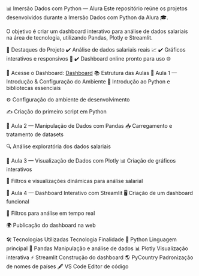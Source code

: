 📊 Imersão Dados com Python — Alura
Este repositório reúne os projetos desenvolvidos durante a Imersão Dados com Python da Alura 🎓.

O objetivo é criar um dashboard interativo para análise de dados salariais na área de tecnologia, utilizando Pandas, Plotly e Streamlit.

🚀 Destaques do Projeto
✔️ Análise de dados salariais reais 📈
✔️ Gráficos interativos e responsivos 🎨
✔️ Dashboard online pronto para uso 🌐

🔗 Acesse o Dashboard: [Dashboard](https://curso-imersao-dados-alura-python-2025.streamlit.app/)
📚 Estrutura das Aulas
📌 Aula 1 — Introdução & Configuração do Ambiente
🐍 Introdução ao Python e bibliotecas essenciais

⚙️ Configuração do ambiente de desenvolvimento

✍️ Criação do primeiro script em Python

📌 Aula 2 — Manipulação de Dados com Pandas
📥 Carregamento e tratamento de datasets

🔍 Análise exploratória dos dados salariais

📌 Aula 3 — Visualização de Dados com Plotly
📊 Criação de gráficos interativos

🎯 Filtros e visualizações dinâmicas para análise salarial

📌 Aula 4 — Dashboard Interativo com Streamlit
🖥️ Criação de um dashboard funcional

🔄 Filtros para análise em tempo real

🌍 Publicação do dashboard na web

🛠 Tecnologias Utilizadas
Tecnologia	Finalidade
🐍 Python	Linguagem principal
📑 Pandas	Manipulação e análise de dados
📊 Plotly	Visualização interativa
⚡ Streamlit	Construção do dashboard
🌎 PyCountry	Padronização de nomes de países
🖋 VS Code	Editor de código

